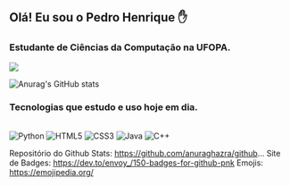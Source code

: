 ## Olá! Eu sou o Pedro Henrique ✋
### Estudante de Ciências da Computação na UFOPA.


<a href="https://www.instagram.com/pedrohcm129/" target="_blanck"><img src="https://img.shields.io/badge/Instagram-E4405F?style=for-the-badge&logo=instagram&logoColor=white"></a>

![Anurag's GitHub stats](https://github-readme-stats.vercel.app/api?username=pedrohcm129&show_icons=true&theme=onedark)

### Tecnologias que estudo e uso hoje em dia.
<div style="display: inline_block"><br/>
    <img aling="center" alt="Python" src="https://img.shields.io/badge/Python-3776AB?style=for-the-badge&logo=python&logoColor=white"/>
    <img aling="center" alt="HTML5" src="https://img.shields.io/badge/HTML5-E34F26?style=for-the-badge&logo=html5&logoColor=white"/>
    <img aling="center" alt="CSS3" src="https://img.shields.io/badge/CSS3-1572B6?style=for-the-badge&logo=css3&logoColor=white"/>
    <img aling="center" alt="Java" src="https://img.shields.io/badge/Java-ED8B00?style=for-the-badge&logo=java&logoColor=white"/>
    <img aling="center" alt="C++" src="https://img.shields.io/badge/C%2B%2B-00599C?style=for-the-badge&logo=c%2B%2B&logoColor=white"/>
</div>

Repositório do Github Stats: https://github.com/anuraghazra/github...
Site de Badges: https://dev.to/envoy_/150-badges-for-github-pnk
Emojis: https://emojipedia.org/
